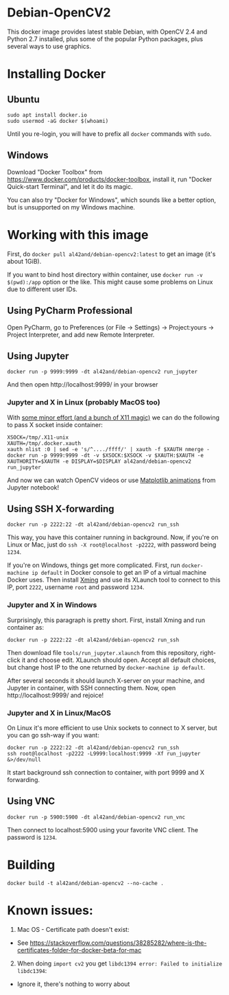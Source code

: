 # Debian-OpenCV2

This docker image provides latest stable Debian, with OpenCV 2.4 and Python 2.7 installed,
plus some of the popular Python packages, plus several ways to use graphics.

# Installing Docker

## Ubuntu

    sudo apt install docker.io
    sudo usermod -aG docker $(whoami)

Until you re-login, you will have to prefix all `docker` commands with `sudo`.

## Windows

Download "Docker Toolbox" from https://www.docker.com/products/docker-toolbox, install it,
run "Docker Quick-start Terminal", and let it do its magic.

You can also try "Docker for Windows", which sounds like a better option, but is unsupported on my Windows machine.

# Working with this image

First, do `docker pull al42and/debian-opencv2:latest` to get an image (it's about 1GiB).

If you want to bind host directory within container, use `docker run -v $(pwd):/app` option or the like.
This might cause some problems on Linux due to different user IDs.

## Using PyCharm Professional

Open PyCharm, go to Preferences (or File -> Settings) -> Project:yours -> Project Interpreter, and add new Remote Interpreter.

## Using Jupyter

    docker run -p 9999:9999 -dt al42and/debian-opencv2 run_jupyter

And then open http://localhost:9999/ in your browser

### Jupyter and X in Linux (probably MacOS too)

With [some minor effort (and a bunch of X11 magic)](http://stackoverflow.com/a/25280523/929437) we can do the following to pass X socket inside container:

    XSOCK=/tmp/.X11-unix
    XAUTH=/tmp/.docker.xauth
    xauth nlist :0 | sed -e 's/^..../ffff/' | xauth -f $XAUTH nmerge -
    docker run -p 9999:9999 -dt -v $XSOCK:$XSOCK -v $XAUTH:$XAUTH -e XAUTHORITY=$XAUTH -e DISPLAY=$DISPLAY al42and/debian-opencv2 run_jupyter

And now we can watch OpenCV videos or use [Matplotlib animations](http://matplotlib.org/examples/animation/simple_anim.html) from Jupyter notebook!

## Using SSH X-forwarding

    docker run -p 2222:22 -dt al42and/debian-opencv2 run_ssh

This way, you have this container running in background.
Now, if you're on Linux or Mac, just do `ssh -X root@localhost -p2222`, with password being `1234`.

If you're on Windows, things get more complicated. First, run `docker-machine ip default` in Docker console to get an IP of a virtual machine Docker uses.
Then install [Xming](https://sourceforge.net/projects/xming/) and use its XLaunch tool to connect to this IP, port `2222`, username `root` and password `1234`.

### Jupyter and X in Windows

Surprisingly, this paragraph is pretty short. First, install Xming and run container as:

    docker run -p 2222:22 -dt al42and/debian-opencv2 run_ssh

Then download file `tools/run_jupyter.xlaunch` from this repository, right-click it and choose edit. XLaunch should open.
Accept all default choices, but change host IP to the one returned by `docker-machine ip default`.

After several seconds it should launch X-server on your machine, and Jupyter in container, with SSH connecting them.
Now, open http://localhost:9999/ and rejoice!

### Jupyter and X in Linux/MacOS

On Linux it's more efficient to use Unix sockets to connect to X server, but you can go ssh-way if you want:

    docker run -p 2222:22 -dt al42and/debian-opencv2 run_ssh
    ssh root@localhost -p2222 -L9999:localhost:9999 -Xf run_jupyter &>/dev/null
    
It start background ssh connection to container, with port 9999 and X forwarding.

## Using VNC

    docker run -p 5900:5900 -dt al42and/debian-opencv2 run_vnc

Then connect to localhost:5900 using your favorite VNC client. The password is `1234`.

# Building

    docker build -t al42and/debian-opencv2 --no-cache .

# Known issues:

 1. Mac OS - Certificate path doesn't exist:
  * See https://stackoverflow.com/questions/38285282/where-is-the-certificates-folder-for-docker-beta-for-mac
 2. When doing `import cv2` you get `libdc1394 error: Failed to initialize libdc1394`:
  * Ignore it, there's nothing to worry about
